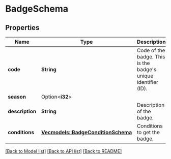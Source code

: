 # BadgeSchema

## Properties

Name | Type | Description | Notes
------------ | ------------- | ------------- | -------------
**code** | **String** | Code of the badge. This is the badge's unique identifier (ID). | 
**season** | Option<**i32**> |  | [optional]
**description** | **String** | Description of the badge. | 
**conditions** | [**Vec<models::BadgeConditionSchema>**](BadgeConditionSchema.md) | Conditions to get the badge. | 

[[Back to Model list]](../README.md#documentation-for-models) [[Back to API list]](../README.md#documentation-for-api-endpoints) [[Back to README]](../README.md)


